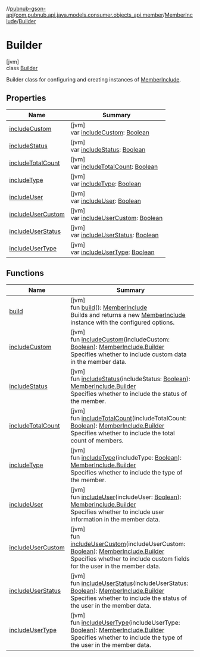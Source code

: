 //[pubnub-gson-api](../../../../index.md)/[com.pubnub.api.java.models.consumer.objects_api.member](../../index.md)/[MemberInclude](../index.md)/[Builder](index.md)

# Builder

[jvm]\
class [Builder](index.md)

Builder class for configuring and creating instances of [MemberInclude](../index.md).

## Properties

| Name | Summary |
|---|---|
| [includeCustom](include-custom.md) | [jvm]<br>var [includeCustom](include-custom.md): [Boolean](https://kotlinlang.org/api/latest/jvm/stdlib/kotlin-stdlib/kotlin/-boolean/index.html) |
| [includeStatus](include-status.md) | [jvm]<br>var [includeStatus](include-status.md): [Boolean](https://kotlinlang.org/api/latest/jvm/stdlib/kotlin-stdlib/kotlin/-boolean/index.html) |
| [includeTotalCount](include-total-count.md) | [jvm]<br>var [includeTotalCount](include-total-count.md): [Boolean](https://kotlinlang.org/api/latest/jvm/stdlib/kotlin-stdlib/kotlin/-boolean/index.html) |
| [includeType](include-type.md) | [jvm]<br>var [includeType](include-type.md): [Boolean](https://kotlinlang.org/api/latest/jvm/stdlib/kotlin-stdlib/kotlin/-boolean/index.html) |
| [includeUser](include-user.md) | [jvm]<br>var [includeUser](include-user.md): [Boolean](https://kotlinlang.org/api/latest/jvm/stdlib/kotlin-stdlib/kotlin/-boolean/index.html) |
| [includeUserCustom](include-user-custom.md) | [jvm]<br>var [includeUserCustom](include-user-custom.md): [Boolean](https://kotlinlang.org/api/latest/jvm/stdlib/kotlin-stdlib/kotlin/-boolean/index.html) |
| [includeUserStatus](include-user-status.md) | [jvm]<br>var [includeUserStatus](include-user-status.md): [Boolean](https://kotlinlang.org/api/latest/jvm/stdlib/kotlin-stdlib/kotlin/-boolean/index.html) |
| [includeUserType](include-user-type.md) | [jvm]<br>var [includeUserType](include-user-type.md): [Boolean](https://kotlinlang.org/api/latest/jvm/stdlib/kotlin-stdlib/kotlin/-boolean/index.html) |

## Functions

| Name | Summary |
|---|---|
| [build](build.md) | [jvm]<br>fun [build](build.md)(): [MemberInclude](../index.md)<br>Builds and returns a new [MemberInclude](../index.md) instance with the configured options. |
| [includeCustom](include-custom.md) | [jvm]<br>fun [includeCustom](include-custom.md)(includeCustom: [Boolean](https://kotlinlang.org/api/latest/jvm/stdlib/kotlin-stdlib/kotlin/-boolean/index.html)): [MemberInclude.Builder](index.md)<br>Specifies whether to include custom data in the member data. |
| [includeStatus](include-status.md) | [jvm]<br>fun [includeStatus](include-status.md)(includeStatus: [Boolean](https://kotlinlang.org/api/latest/jvm/stdlib/kotlin-stdlib/kotlin/-boolean/index.html)): [MemberInclude.Builder](index.md)<br>Specifies whether to include the status of the member. |
| [includeTotalCount](include-total-count.md) | [jvm]<br>fun [includeTotalCount](include-total-count.md)(includeTotalCount: [Boolean](https://kotlinlang.org/api/latest/jvm/stdlib/kotlin-stdlib/kotlin/-boolean/index.html)): [MemberInclude.Builder](index.md)<br>Specifies whether to include the total count of members. |
| [includeType](include-type.md) | [jvm]<br>fun [includeType](include-type.md)(includeType: [Boolean](https://kotlinlang.org/api/latest/jvm/stdlib/kotlin-stdlib/kotlin/-boolean/index.html)): [MemberInclude.Builder](index.md)<br>Specifies whether to include the type of the member. |
| [includeUser](include-user.md) | [jvm]<br>fun [includeUser](include-user.md)(includeUser: [Boolean](https://kotlinlang.org/api/latest/jvm/stdlib/kotlin-stdlib/kotlin/-boolean/index.html)): [MemberInclude.Builder](index.md)<br>Specifies whether to include user information in the member data. |
| [includeUserCustom](include-user-custom.md) | [jvm]<br>fun [includeUserCustom](include-user-custom.md)(includeUserCustom: [Boolean](https://kotlinlang.org/api/latest/jvm/stdlib/kotlin-stdlib/kotlin/-boolean/index.html)): [MemberInclude.Builder](index.md)<br>Specifies whether to include custom fields for the user in the member data. |
| [includeUserStatus](include-user-status.md) | [jvm]<br>fun [includeUserStatus](include-user-status.md)(includeUserStatus: [Boolean](https://kotlinlang.org/api/latest/jvm/stdlib/kotlin-stdlib/kotlin/-boolean/index.html)): [MemberInclude.Builder](index.md)<br>Specifies whether to include the status of the user in the member data. |
| [includeUserType](include-user-type.md) | [jvm]<br>fun [includeUserType](include-user-type.md)(includeUserType: [Boolean](https://kotlinlang.org/api/latest/jvm/stdlib/kotlin-stdlib/kotlin/-boolean/index.html)): [MemberInclude.Builder](index.md)<br>Specifies whether to include the type of the user in the member data. |

